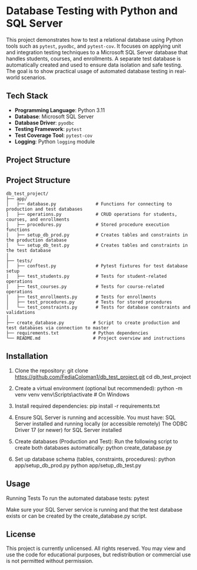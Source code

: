 # Database Testing with Python and SQL Server
This project demonstrates how to test a relational database using Python tools such as `pytest`, `pyodbc`, and `pytest-cov`. It focuses on applying unit and integration testing techniques to a Microsoft SQL Server database that handles students, courses, and enrollments.
A separate test database is automatically created and used to ensure data isolation and safe testing. The goal is to show practical usage of automated database testing in real-world scenarios.

## Tech Stack
- **Programming Language**: Python 3.11  
- **Database**: Microsoft SQL Server  
- **Database Driver**: `pyodbc`  
- **Testing Framework**: `pytest`  
- **Test Coverage Tool**: `pytest-cov`  
- **Logging**: Python `logging` module  

## Project Structure
## Project Structure

```text
db_test_project/
├── app/
│   ├── database.py               # Functions for connecting to production and test databases
│   ├── operations.py             # CRUD operations for students, courses, and enrollments
│   ├── procedures.py             # Stored procedure execution functions
│   ├── setup_db_prod.py          # Creates tables and constraints in the production database
│   └── setup_db_test.py          # Creates tables and constraints in the test database
│
├── tests/
│   ├── conftest.py               # Pytest fixtures for test database setup
│   ├── test_students.py          # Tests for student-related operations
│   ├── test_courses.py           # Tests for course-related operations
│   ├── test_enrollments.py       # Tests for enrollments
│   ├── test_procedures.py        # Tests for stored procedures
│   └── test_constraints.py       # Tests for database constraints and validations
│
├── create_database.py           # Script to create production and test databases via connection to master
├── requirements.txt             # Python dependencies
└── README.md                    # Project overview and instructions
```

## Installation
1. Clone the repository:
git clone https://github.com/FedjaColoman1/db_test_project.git
cd db_test_project

2. Create a virtual environment (optional but recommended):
python -m venv venv
venv\Scripts\activate  # On Windows

3. Install required dependencies:
pip install -r requirements.txt

4. Ensure SQL Server is running and accessible.
You must have:
SQL Server installed and running locally (or accessible remotely)
The ODBC Driver 17 (or newer) for SQL Server installed

5. Create databases (Production and Test):
Run the following script to create both databases automatically:
python create_database.py

6. Set up database schema (tables, constraints, procedures):
python app/setup_db_prod.py
python app/setup_db_test.py

## Usage
Running Tests
To run the automated database tests:
pytest

Make sure your SQL Server service is running and that the test database exists or can be created by the create_database.py script.

## License
This project is currently unlicensed. All rights reserved.
You may view and use the code for educational purposes, but redistribution or commercial use is not permitted without permission.
